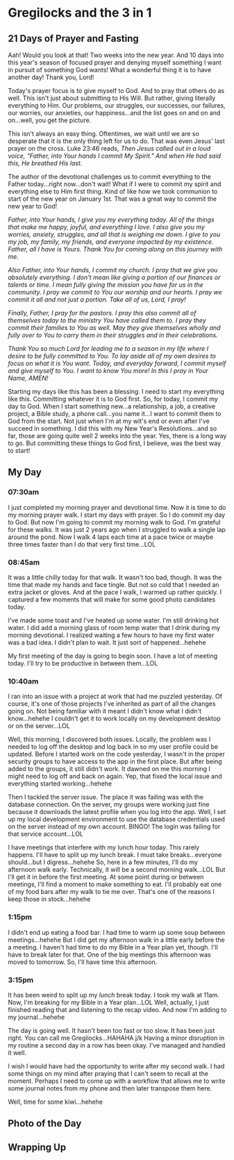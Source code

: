 # Gregilocks and the 3 in 1

## 21 Days of Prayer and Fasting

Aah! Would you look at that! Two weeks into the new year. And 10 days into this year's season of focused prayer and denying myself something I want in pursuit of something God wants! What a wonderful thing it is to have another day! Thank you, Lord!

Today's prayer focus is to give myself to God. And to pray that others do as well. This isn't just about submitting to His Will. But rather, giving literally everything to Him. Our problems, our struggles, our successes, our failures, our worries, our anxieties, our happiness...and the list goes on and on and on...well, you get the picture.

This isn't always an easy thing. Oftentimes, we wait until we are so desperate that it is the only thing left for us to do. That was even Jesus' last prayer on the cross. Luke 23:46 reads, *Then Jesus called out in a loud voice, "Father, into Your hands I commit My Spirit." And when He had said this, He breathed His last.*

The author of the devotional challenges us to commit everything to the Father today...right now...don't wait! What if I were to commit my spirit and everything else to Him first thing. Kind of like how we took communion to start of the new year on January 1st. That was a great way to commit the new year to God!

*Father, into Your hands, I give you my everything today. All of the things that make me happy, joyful, and everything I love. I also give you my worries, anxiety, struggles, and all that is weighing me down. I give to you my job, my family, my friends, and everyone impacted by my existence. Father, all I have is Yours. Thank You for coming along on this journey with me.*

*Also Father, into Your hands, I commit my church. I pray that we give you absolutely everything. I don't mean like giving a portion of our finances or talents or time. I mean fully giving the mission you have for us in the community. I pray we commit to You our worship and our hearts. I pray we commit it all and not just a portion. Take all of us, Lord, I pray!*

*Finally, Father, I pray for the pastors. I pray this also commit all of themselves today to the ministry You have called them to. I pray they commit their families to You as well. May they give themselves wholly and fully over to You to carry them in their struggles and in their celebrations.*

*Thank You so much Lord for leading me to a season in my life where I desire to be fully committed to You. To lay aside all of my own desires to focus on what it is You want. Today, and everyday forward, I commit myself and give myself to You. I want to know You more! In this I pray in Your Name, AMEN!*

Starting my days like this has been a blessing. I need to start my everything like this. Committing whatever it is to God first. So, for today, I commit my day to God. When I start something new...a relationship, a job, a creative project, a Bible study, a phone call...you name it...I want to commit them to God from the start. Not just when I'm at my wit's end or even after I've succeed in something. I did this with my New Year's Resolutions...and so far, those are going quite well 2 weeks into the year. Yes, there is a long way to go. But committing these things to God first, I believe, was the best way to start!



## My Day

### 07:30am

I just completed my morning prayer and devotional time. Now it is time to do my morning prayer walk. I start my days with prayer. So I do commit my day to God. But now I'm going to commit my morning walk to God. I'm grateful for these walks. It was just 2 years ago when I struggled to walk a single lap around the pond. Now I walk 4 laps each time at a pace twice or maybe three times faster than I do that very first time...LOL

### 08:45am

It was a little chilly today for that walk. It wasn't too bad, though. It was the time that made my hands and face tingle. But not so cold that I needed an extra jacket or gloves. And at the pace I walk, I warmed up rather quickly. I captured a few moments that will make for some good photo candidates today.

I've made some toast and I've heated up some water. I'm still drinking hot water. I did add a morning glass of room temp water that I drink during my morning devotional. I realized waiting a few hours to have my first water was a bad idea. I didn't plan to wait. It just sort of happened...hehehe

My first meeting of the day is going to begin soon. I have a lot of meeting today. I'll try to be productive in between them...LOL

### 10:40am

I ran into an issue with a project at work that had me puzzled yesterday. Of course, it's one of those projects I've inherited as part of all the changes going on. Not being familiar with it meant I didn't know what I didn't know...hehehe I couldn't get it to work locally on my development desktop or on the server...LOL

Well, this morning, I discovered both issues. Locally, the problem was I needed to log off the desktop and log back in so my user profile could be updated. Before I started work on the code yesterday, I wasn't in the proper security groups to have access to the app in the first place. But after being added to the groups, it still didn't work. It dawned on me this morning I might need to log off and back on again. Yep, that fixed the local issue and everything started working...hehehe

Then I tackled the server issue. The place it was failing was with the database connection. On the server, my groups were working just fine because it downloads the latest profile when you log into the app. Well, I set up my local development environment to use the database credentials used on the server instead of my own account. BINGO! The login was failing for that service account...LOL

I have meetings that interfere with my lunch hour today. This rarely happens. I'll have to split up my lunch break. I must take breaks...everyone should...but I digress...hehehe So, here in a few minutes, I'll do my afternoon walk early. Technically, it will be a second morning walk...LOL But I'll get it in before the first meeting. At some point during or between meetings, I'll find a moment to make something to eat. I'll probably eat one of my food bars after my walk to tie me over. That's one of the reasons I keep those in stock...hehehe

### 1:15pm

I didn't end up eating a food bar. I had time to warm up some soup between meetings...hehehe But I did get my afternoon walk in a little early before the a meeting. I haven't had time to do my Bible in a Year plan yet, though. I'll have to break later for that. One of the big meetings this afternoon was moved to tomorrow. So, I'll have time this afternoon.

### 3:15pm

It has been weird to split up my *lunch* break today. I took my walk at 11am. Now, I'm breaking for my Bible in a Year plan...LOL Well, actually, I just finished reading that and listening to the recap video. And now I'm adding to my journal...hehehe

The day is going well. It hasn't been too fast or too slow. It has been just right. You can call me Gregilocks...HAHAHA j/k Having a minor disruption in my routine a second day in a row has been okay. I've managed and handled it well.

I wish I would have had the opportunity to write after my second walk. I had some things on my mind after praying that I can't seem to recall at the moment. Perhaps I need to come up with a workflow that allows me to write some journal notes from my phone and then later transpose them here.

Well, time for some kiwi...hehehe



## Photo of the Day



## Wrapping Up

